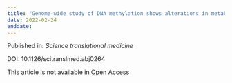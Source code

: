 ```yaml
---
title: "Genome-wide study of DNA methylation shows alterations in metabolic[comma] inflammatory[comma] and cholesterol pathways in ALS."
date: 2022-02-24
enddate:
---
```


Published in: *Science translational medicine*

DOI: 10.1126/scitranslmed.abj0264

This article is not available in Open Access


